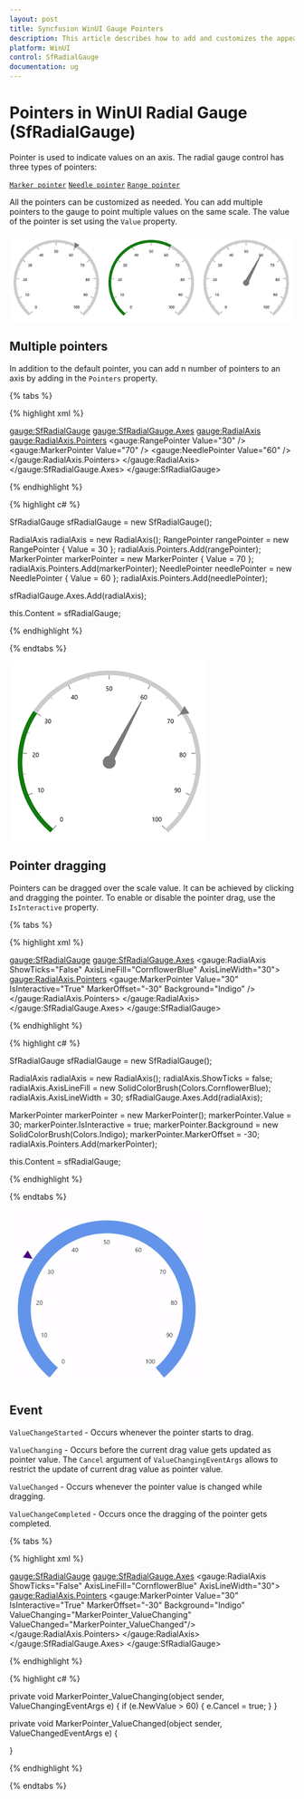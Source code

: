 ```yaml
---
layout: post
title: Syncfusion WinUI Gauge Pointers
description: This article describes how to add and customizes the appearence of pointers of radial gauge control in WinUI platform
platform: WinUI
control: SfRadialGauge
documentation: ug
---
```


# Pointers in WinUI Radial Gauge (SfRadialGauge)

 Pointer is used to indicate values on an axis. The radial gauge control has three types of pointers: 

[`Marker pointer`](https://help.syncfusion.com/winui/radial-gauge/marker-pointer)
[`Needle pointer`](https://help.syncfusion.com/winui/radial-gauge/needle-pointer)
[`Range pointer`](https://help.syncfusion.com/winui/radial-gauge/range-pointer)

All the pointers can be customized as needed. You can add multiple pointers to the gauge to point multiple values on the same scale. The value of the pointer is set using the `Value` property.

![multiple pointers](images/pointers/pointers.png)

## Multiple pointers

In addition to the default pointer, you can add n number of pointers to an axis by adding in the `Pointers` property.

{% tabs %}

{% highlight xml %}

<gauge:SfRadialGauge>
    <gauge:SfRadialGauge.Axes>
        <gauge:RadialAxis>
            <gauge:RadialAxis.Pointers>
                <gauge:RangePointer Value="30" />
                <gauge:MarkerPointer Value="70" />
                <gauge:NeedlePointer Value="60" />
            </gauge:RadialAxis.Pointers>
        </gauge:RadialAxis>
    </gauge:SfRadialGauge.Axes>
</gauge:SfRadialGauge>

{% endhighlight %}

{% highlight c# %}

SfRadialGauge sfRadialGauge = new SfRadialGauge();

RadialAxis radialAxis = new RadialAxis();
RangePointer rangePointer = new RangePointer { Value = 30 };
radialAxis.Pointers.Add(rangePointer);
MarkerPointer markerPointer = new MarkerPointer { Value = 70 };
radialAxis.Pointers.Add(markerPointer);
NeedlePointer needlePointer = new NeedlePointer { Value = 60 };
radialAxis.Pointers.Add(needlePointer);

sfRadialGauge.Axes.Add(radialAxis);

this.Content = sfRadialGauge;

{% endhighlight %}

{% endtabs %}

![multiple pointers](images/pointers/multiple_pointer.png)

## Pointer dragging

Pointers can be dragged over the scale value. It can be achieved by clicking and dragging the pointer. To enable or disable the pointer drag, use the `IsInteractive` property.

{% tabs %}

{% highlight xml %}

<gauge:SfRadialGauge>
    <gauge:SfRadialGauge.Axes>
        <gauge:RadialAxis ShowTicks="False"
                          AxisLineFill="CornflowerBlue"
                          AxisLineWidth="30">
            <gauge:RadialAxis.Pointers>
                <gauge:MarkerPointer Value="30"
                                     IsInteractive="True"
                                     MarkerOffset="-30"
                                     Background="Indigo" />
            </gauge:RadialAxis.Pointers>
        </gauge:RadialAxis>
    </gauge:SfRadialGauge.Axes>
</gauge:SfRadialGauge>

{% endhighlight %}

{% highlight c# %}

SfRadialGauge sfRadialGauge = new SfRadialGauge();

RadialAxis radialAxis = new RadialAxis();
radialAxis.ShowTicks = false;
radialAxis.AxisLineFill = new SolidColorBrush(Colors.CornflowerBlue);
radialAxis.AxisLineWidth = 30;
sfRadialGauge.Axes.Add(radialAxis);

MarkerPointer markerPointer = new MarkerPointer();
markerPointer.Value = 30;
markerPointer.IsInteractive = true;
markerPointer.Background = new SolidColorBrush(Colors.Indigo);
markerPointer.MarkerOffset = -30;
radialAxis.Pointers.Add(markerPointer);

this.Content = sfRadialGauge;

{% endhighlight %}

{% endtabs %}

![pointer dragging](images/pointers/pointer-interaction.gif)

## Event

`ValueChangeStarted` - Occurs whenever the pointer starts to drag.

`ValueChanging` - Occurs before the current drag value gets updated as pointer value. The `Cancel` argument of `ValueChangingEventArgs` allows to restrict the update of current drag value as pointer value.

`ValueChanged` - Occurs whenever the pointer value is changed while dragging.

`ValueChangeCompleted` - Occurs once the dragging of the pointer gets completed.

{% tabs %}

{% highlight xml %}

<gauge:SfRadialGauge>
    <gauge:SfRadialGauge.Axes>
        <gauge:RadialAxis ShowTicks="False"
                          AxisLineFill="CornflowerBlue"
                          AxisLineWidth="30">
            <gauge:RadialAxis.Pointers>
                <gauge:MarkerPointer Value="30"
                                     IsInteractive="True"
                                     MarkerOffset="-30"
                                     Background="Indigo" 
                                     ValueChanging="MarkerPointer_ValueChanging"
                                     ValueChanged="MarkerPointer_ValueChanged"/>
            </gauge:RadialAxis.Pointers>
        </gauge:RadialAxis>
    </gauge:SfRadialGauge.Axes>
</gauge:SfRadialGauge>

{% endhighlight %}

{% highlight c# %}

private void MarkerPointer_ValueChanging(object sender, ValueChangingEventArgs e)
{
    if (e.NewValue > 60)
    {
        e.Cancel = true;
    }
}

private void MarkerPointer_ValueChanged(object sender, ValueChangedEventArgs e)
{

}

{% endhighlight %}

{% endtabs %}